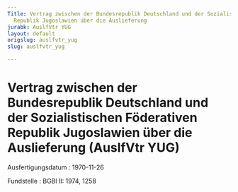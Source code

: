 ```yaml
---
Title: Vertrag zwischen der Bundesrepublik Deutschland und der Sozialistischen Föderativen
  Republik Jugoslawien über die Auslieferung
jurabk: AuslfVtr YUG
layout: default
origslug: auslfvtr_yug
slug: auslfvtr_yug

---
```


# Vertrag zwischen der Bundesrepublik Deutschland und der Sozialistischen Föderativen Republik Jugoslawien über die Auslieferung (AuslfVtr YUG)

Ausfertigungsdatum
:   1970-11-26

Fundstelle
:   BGBl II: 1974, 1258

